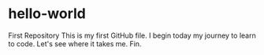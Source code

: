 # hello-world
First Repository
This is my first GitHub file. I begin today my journey to learn to code.
Let's see where it takes me.
Fin.

